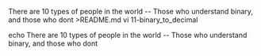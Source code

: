 There are 10 types of people in the world -- Those who understand binary, and those who dont >README.md
vi 11-binary_to_decimal


echo There are 10 types of people in the world -- Those who understand binary, and those who dont
